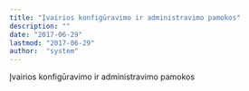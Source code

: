 ```yaml
---
title: "Įvairios konfigūravimo ir administravimo pamokos"
description: ""
date: "2017-06-29"
lastmod: "2017-06-29"
author:  "system"
---
```


Įvairios konfigūravimo ir administravimo pamokos

